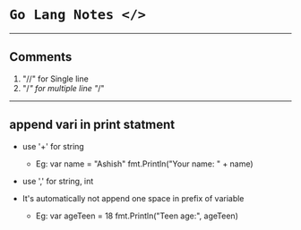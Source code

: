# `Go Lang Notes </>`

---
## Comments
1. "//" for Single line
2. "/*" 
	for 
	multiple
	line
  "*/"

---
## append vari in print statment

- use '+' for string
	- Eg: var name = "Ashish"
		fmt.Println("Your name: " + name)

- use ',' for string, int 
- It's automatically not append one space in prefix of variable
	- Eg: var ageTeen = 18
		fmt.Println("Teen age:", ageTeen)